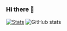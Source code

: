 ### Hi there 👋

[![Stats](https://github-readme-stats.vercel.app/api/wakatime?username=davidnazareno)](https://github.com/davidnazareno/github-readme-stats)
![GitHub stats](https://github-readme-stats.vercel.app/api?username=davidnazareno&theme=dark&show_icons=true)

<!--
**DavidNazareno/DavidNazareno** is a ✨ _special_ ✨ repository because its `README.md` (this file) appears on your GitHub profile.

Here are some ideas to get you started:

- 🔭 I’m currently working on ...
- 🌱 I’m currently learning ...
- 👯 I’m looking to collaborate on ...
- 🤔 I’m looking for help with ...
- 💬 Ask me about ...
- 📫 How to reach me: ...
- 😄 Pronouns: ...
- ⚡ Fun fact: ...
-->
